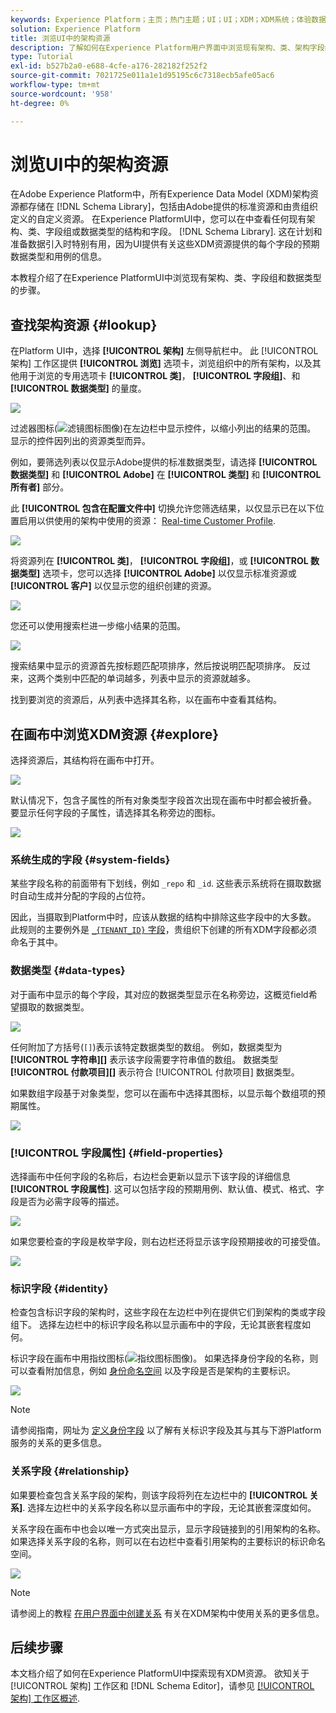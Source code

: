 ```yaml
---
keywords: Experience Platform；主页；热门主题；UI；UI；XDM；XDM系统；体验数据模型；体验数据模型；体验数据模型；数据模型；数据模型；浏览；类；字段组；数据类型；架构；
solution: Experience Platform
title: 浏览UI中的架构资源
description: 了解如何在Experience Platform用户界面中浏览现有架构、类、架构字段组和数据类型。
type: Tutorial
exl-id: b527b2a0-e688-4cfe-a176-282182f252f2
source-git-commit: 7021725e011a1e1d95195c6c7318ecb5afe05ac6
workflow-type: tm+mt
source-wordcount: '958'
ht-degree: 0%

---
```


# 浏览UI中的架构资源

在Adobe Experience Platform中，所有Experience Data Model (XDM)架构资源都存储在 [!DNL Schema Library]，包括由Adobe提供的标准资源和由贵组织定义的自定义资源。 在Experience PlatformUI中，您可以在中查看任何现有架构、类、字段组或数据类型的结构和字段。 [!DNL Schema Library]. 这在计划和准备数据引入时特别有用，因为UI提供有关这些XDM资源提供的每个字段的预期数据类型和用例的信息。

本教程介绍了在Experience PlatformUI中浏览现有架构、类、字段组和数据类型的步骤。

## 查找架构资源 {#lookup}

在Platform UI中，选择 **[!UICONTROL 架构]** 左侧导航栏中。 此 [!UICONTROL 架构] 工作区提供 **[!UICONTROL 浏览]** 选项卡，浏览组织中的所有架构，以及其他用于浏览的专用选项卡 **[!UICONTROL 类]**， **[!UICONTROL 字段组]**、和 **[!UICONTROL 数据类型]** 的量度。

![](../images/ui/explore/tabs.png)

过滤器图标(![滤镜图标图像](../images/ui/explore/icon.png))在左边栏中显示控件，以缩小列出的结果的范围。 显示的控件因列出的资源类型而异。

例如，要筛选列表以仅显示Adobe提供的标准数据类型，请选择 **[!UICONTROL 数据类型]** 和 **[!UICONTROL Adobe]** 在 **[!UICONTROL 类型]** 和 **[!UICONTROL 所有者]** 部分。

此 **[!UICONTROL 包含在配置文件中]** 切换允许您筛选结果，以仅显示已在以下位置启用以供使用的架构中使用的资源： [Real-time Customer Profile](../../profile/home.md).

![](../images/ui/explore/filter.png)

将资源列在 **[!UICONTROL 类]**， **[!UICONTROL 字段组]**，或 **[!UICONTROL 数据类型]** 选项卡，您可以选择 **[!UICONTROL Adobe]** 以仅显示标准资源或 **[!UICONTROL 客户]** 以仅显示您的组织创建的资源。

![](../images/ui/explore/filter-data-type.png)

您还可以使用搜索栏进一步缩小结果的范围。

![](../images/ui/explore/search.png)

搜索结果中显示的资源首先按标题匹配项排序，然后按说明匹配项排序。 反过来，这两个类别中匹配的单词越多，列表中显示的资源就越多。

找到要浏览的资源后，从列表中选择其名称，以在画布中查看其结构。

## 在画布中浏览XDM资源 {#explore}

选择资源后，其结构将在画布中打开。

![](../images/ui/explore/canvas.png)

默认情况下，包含子属性的所有对象类型字段首次出现在画布中时都会被折叠。 要显示任何字段的子属性，请选择其名称旁边的图标。

![](../images/ui/explore/field-expand.png)

### 系统生成的字段 {#system-fields}

某些字段名称的前面带有下划线，例如 `_repo` 和 `_id`. 这些表示系统将在摄取数据时自动生成并分配的字段的占位符。

因此，当摄取到Platform中时，应该从数据的结构中排除这些字段中的大多数。 此规则的主要例外是 [`_{TENANT_ID}` 字段](../api/getting-started.md#know-your-tenant_id)，贵组织下创建的所有XDM字段都必须命名于其中。

### 数据类型 {#data-types}

对于画布中显示的每个字段，其对应的数据类型显示在名称旁边，这概览field希望摄取的数据类型。

![](../images/ui/explore/data-types.png)

任何附加了方括号(`[]`)表示该特定数据类型的数组。 例如，数据类型为 **[!UICONTROL 字符串]\[]** 表示该字段需要字符串值的数组。 数据类型 **[!UICONTROL 付款项目]\[]** 表示符合 [!UICONTROL 付款项目] 数据类型。

如果数组字段基于对象类型，您可以在画布中选择其图标，以显示每个数组项的预期属性。

![](../images/ui/explore/array-type.png)

### [!UICONTROL 字段属性] {#field-properties}

选择画布中任何字段的名称后，右边栏会更新以显示下该字段的详细信息 **[!UICONTROL 字段属性]**. 这可以包括字段的预期用例、默认值、模式、格式、字段是否为必需字段等的描述。

![](../images/ui/explore/field-properties.png)

如果您要检查的字段是枚举字段，则右边栏还将显示该字段预期接收的可接受值。

![](../images/ui/explore/enum-field.png)

### 标识字段 {#identity}

检查包含标识字段的架构时，这些字段在左边栏中列在提供它们到架构的类或字段组下。 选择左边栏中的标识字段名称以显示画布中的字段，无论其嵌套程度如何。

标识字段在画布中用指纹图标(![指纹图标图像](../images/ui/explore/identity-symbol.png))。 如果选择身份字段的名称，则可以查看附加信息，例如 [身份命名空间](../../identity-service/namespaces.md) 以及字段是否是架构的主要标识。

![](../images/ui/explore/identity-field.png)

>[!NOTE]
>
>请参阅指南，网址为 [定义身份字段](./fields/identity.md) 以了解有关标识字段及其与其与下游Platform服务的关系的更多信息。

### 关系字段 {#relationship}

如果要检查包含关系字段的架构，则该字段将列在左边栏中的 **[!UICONTROL 关系]**. 选择左边栏中的关系字段名称以显示画布中的字段，无论其嵌套深度如何。

关系字段在画布中也会以唯一方式突出显示，显示字段链接到的引用架构的名称。 如果选择关系字段的名称，则可以在右边栏中查看引用架构的主要标识的标识命名空间。

![](../images/ui/explore/relationship-field.png)

>[!NOTE]
>
>请参阅上的教程 [在用户界面中创建关系](../tutorials/relationship-ui.md) 有关在XDM架构中使用关系的更多信息。

## 后续步骤

本文档介绍了如何在Experience PlatformUI中探索现有XDM资源。 欲知关于 [!UICONTROL 架构] 工作区和 [!DNL Schema Editor]，请参见 [[!UICONTROL 架构] 工作区概述](./overview.md).
